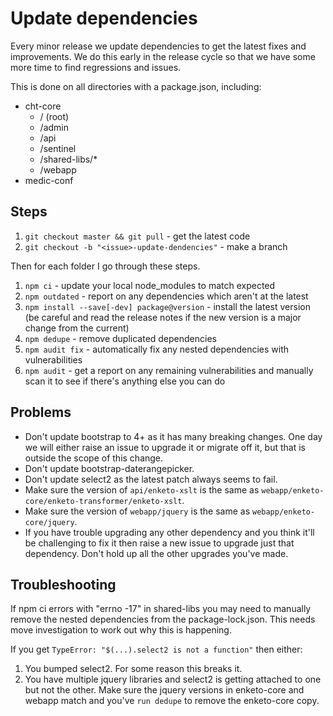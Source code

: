 # Update dependencies

Every minor release we update dependencies to get the latest fixes and improvements. We do this early in the release cycle so that we have some more time to find regressions and issues.

This is done on all directories with a package.json, including:

- cht-core
  - / (root)
  - /admin
  - /api
  - /sentinel
  - /shared-libs/*
  - /webapp
- medic-conf

## Steps

1. `git checkout master && git pull` - get the latest code
2. `git checkout -b "<issue>-update-dendencies"` - make a branch

Then for each folder I go through these steps.

1. `npm ci` - update your local node_modules to match expected
2. `npm outdated` - report on any dependencies which aren't at the latest
3. `npm install --save[-dev] package@version` - install the latest version (be careful and read the release notes if the new version is a major change from the current)
4. `npm dedupe` - remove duplicated dependencies
5. `npm audit fix` - automatically fix any nested dependencies with vulnerabilities
6. `npm audit` - get a report on any remaining vulnerabilities and manually scan it to see if there's anything else you can do

## Problems

- Don't update bootstrap to 4+ as it has many breaking changes. One day we will either raise an issue to upgrade it or migrate off it, but that is outside the scope of this change.
- Don't update bootstrap-daterangepicker.
- Don't update select2 as the latest patch always seems to fail.
- Make sure the version of `api/enketo-xslt` is the same as `webapp/enketo-core/enketo-transformer/enketo-xslt`.
- Make sure the version of `webapp/jquery` is the same as `webapp/enketo-core/jquery`.
- If you have trouble upgrading any other dependency and you think it'll be challenging to fix it then raise a new issue to upgrade just that dependency. Don't hold up all the other upgrades you've made.

## Troubleshooting

If npm ci errors with "errno -17" in shared-libs you may need to manually remove the nested dependencies from the package-lock.json. This needs move investigation to work out why this is happening.

If you get `TypeError: "$(...).select2 is not a function"` then either:
1. You bumped select2. For some reason this breaks it.
2. You have multiple jquery libraries and select2 is getting attached to one but not the other. Make sure the jquery versions in enketo-core and webapp match and you've `run dedupe` to remove the enketo-core copy.
